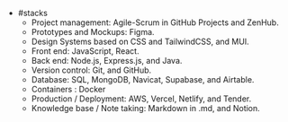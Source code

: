 - #stacks
	- Project management: Agile-Scrum in GitHub Projects and ZenHub.
	- Prototypes and Mockups: Figma.
	- Design Systems based on CSS and TailwindCSS, and MUI.
	- Front end: JavaScript, React.
	- Back end: Node.js, Express.js, and Java.
	- Version control: Git, and GitHub.
	- Database: SQL, MongoDB, Navicat, Supabase, and Airtable.
	- Containers : Docker
	- Production / Deployment: AWS, Vercel, Netlify, and Tender.
	- Knowledge base / Note taking: Markdown in .md, and Notion.